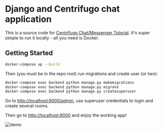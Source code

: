# Django and Centrifugo chat application 

This is a source code for [Centrifugo Chat/Messenger Tutorial](https://centrifugal.dev/docs/tutorial/intro). It's super simple to run it locally - all you need is Docker.

## Getting Started

```sh
docker-compose up --build
```

Then (you must be in the repo root) run migrations and create user (or two):

```sh
docker-compose exec backend python manage.py makemigrations
docker-compose exec backend python manage.py migrate
docker-compose exec backend python manage.py createsuperuser
```

Go to [http://localhost:9000/admin](http://localhost:9000/admin), use superuser credentials to login and create several rooms.

Then go to [http://localhost:9000](http://localhost:9000) and enjoy the working app!

![demo](?)
